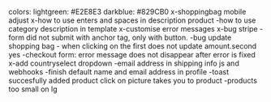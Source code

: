 colors: 
lightgreen: #E2E8E3
darkblue: #829CB0
x-shoppingbag mobile adjust
x-how to use enters and spaces in description product
-how to use category description in template
x-customise error messages
x-bug stripe - form did not submit with anchor tag, only with button.
-bug update shopping bag - when clicking on the first does not update amount.second yes
-checkout form: error message does not disappear after error is fixed
x-add countryselect dropdown 
-email address in shipping info js and webhooks
-finish default name and email address in profile 
-toast succesfully added product click on picture takes you to product
-products too small on lg
